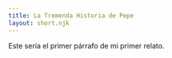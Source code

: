 ```yaml
---
title: La Tremenda Historia de Pepe
layout: short.njk
---
```


Este sería el primer párrafo de mi primer relato.